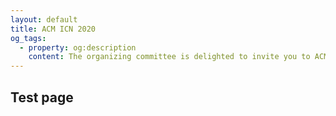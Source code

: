 ```yaml
---
layout: default
title: ACM ICN 2020
og_tags:
  - property: og:description
    content: The organizing committee is delighted to invite you to ACM ICN 2020, to be held in Montreal, Canada, September 28-30, 2020.
---
```


## Test page

